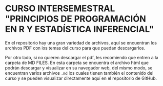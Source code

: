 # CURSO INTERSEMESTRAL "PRINCIPIOS DE PROGRAMACIÓN EN R Y ESTADÍSTICA INFERENCIAL"

En el repositorio hay una gran variedad de archivos, aquí se encuentran los archivos PDF con los temas del curso para que puedan descargarlos.

Por otro lado, si no quieren descargar el pdf, les recomiendo que entren a la carpeta de MD FILES. En esta carpeta se encuentra el archivo html que podrán descargar y visualizar en su navegador web, del mismo modo, se encuentran varios archivos `.md` los cuales tienen también el contenido del curso y se pueden visualizar directamente aquí en el repositorio de GitHub.

